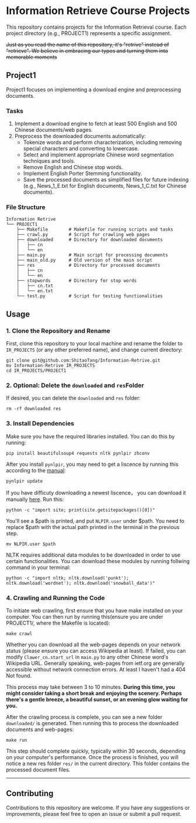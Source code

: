 # Information Retrieve Course Projects

This repository contains projects for the Information Retrieval course. Each project directory (e.g., PROJECT1) represents a specific assignment.

~~Just as you read the name of this repository, it's "retrive" instead of "retrieve". We believe in embracing our typos and turning them into memorable moments~~

## Project1

Project1 focuses on implementing a download engine and preprocessing documents.

### Tasks

1. Implement a download engine to fetch at least 500 English and 500 Chinese documents/web pages.
2. Preprocess the downloaded documents automatically:
   - Tokenize words and perform characterization, including removing special characters and converting to lowercase.
   - Select and implement appropriate Chinese word segmentation techniques and tools.
   - Remove English and Chinese stop words.
   - Implement English Porter Stemming functionality.
   - Save the processed documents as simplified files for future indexing (e.g., News_1_E.txt for English documents, News_1_C.txt for Chinese documents).

### File Structure

```
Information Retrive
└── PROJECT1
    ├── Makefile        # Makefile for running scripts and tasks
    ├── crawl.py        # Script for crawling web pages
    ├── downloaded      # Directory for downloaded documents
    │   ├── cn
    │   └── en
    ├── main.py         # Main script for processing documents
    ├── main_old.py     # Old version of the main script
    ├── res             # Directory for processed documents
    │   ├── cn
    │   └── en
    ├── stopwords       # Directory for stop words
    │   ├── cn.txt
    │   └── en.txt
    └── test.py         # Script for testing functionalities
```

## Usage

### 1. Clone the Repository and Rename

First, clone this repository to your local machine and rename the folder to `IR_PROJECTS` (or any other preferred name), and change current directory:
```
git clone git@github.com:ShitaoTang/Information-Retrive.git
mv Information-Retrive IR_PROJECTS
cd IR_PROJECTS/PROJECT1
```

### 2. Optional: Delete the `downloaded` and `res`Folder

If desired, you can delete the `downloaded` and `res` folder:
```
rm -rf downloaded res
```

### 3. Install Dependencies

Make sure you have the required libraries installed. You can do this by running:
```
pip install beautifulsoup4 requests nltk pynlpir zhconv
```
After you install `pynlpir`, you may need to get a liscence by running this according to the [manual](https://pynlpir.readthedocs.io/en/latest/installation.html):
```
pynlpir update
```
If you have difficuty downloading a newest liscence， you can download it manually [here](https://github.com/NLPIR-team/NLPIR/blob/master/License/license%20for%20a%20month/NLPIR-ICTCLAS分词系统授权/NLPIR.user). Run this:
```
python -c "import site; print(site.getsitepackages()[0])"
```
You'll see a $path is printed, and put `NLPIR.user` under $path. You need to replace $path with the actual path printed in the terminal in the previous step.
```
mv NLPIR.user $path 
```

NLTK requires additional data modules to be downloaded in order to use certain functionalities. You can download these modules by running follwing command in your terminal:
```
python -c "import nltk; nltk.download('punkt'); nltk.download('wordnet'); nltk.download('snowball_data')"
```

### 4. Crawling and Running the Code
To initiate web crawling, first ensure that you have make installed on your computer. You can then run by running this(ensure you are under PROJECT1/, where the Makefile is located):
```
make crawl
```
Whether you can download all the web-pages depends on your network status (please ensure you can access Wikipedia at least). If failed, you can modify `Clawer_cn.start_url` in `main.py` to any other Chinese word's Wikipedia URL. Generally speaking, web-pages from ietf.org are generally accessible without network connection errors. At least I haven't had a 404 Not found.

This process may take between 3 to 10 minutes. **During this time, you might consider taking a short break and enjoying the scenery. Perhaps there's a gentle breeze, a beautiful sunset, or an evening glow waiting for you.**

After the crawling process is complete, you can see a new folder `downloaded/` is generated. Then running this to process the downloaded documents and web-pages:
```
make run
```
This step should complete quickly, typically within 30 seconds, depending on your computer's performance. Once the process is finished, you will notice a new res folder `res/` in the current directory. This folder contains the processed document files.

***

## Contributing

Contributions to this repository are welcome. If you have any suggestions or improvements, please feel free to open an issue or submit a pull request.

